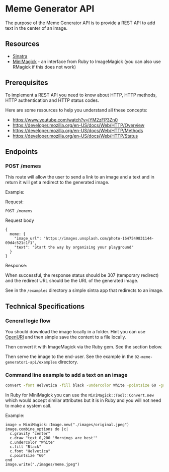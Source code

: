 # Meme Generator API

The purpose of the Meme Generator API is to provide a REST API to add text in the center of an image. 

## Resources

- [Sinatra](http://sinatrarb.com)
- [MiniMagick](https://rubygems.org/gems/mini_magick) - an interface from Ruby to ImageMagick (you can also use RMagick if this does not work)

## Prerequisites

To implement a REST API you need to know about HTTP, HTTP methods, HTTP authentication and HTTP status codes. 

Here are some resources to help you understand all these concepts: 

- https://www.youtube.com/watch?v=iYM2zFP3Zn0
- https://developer.mozilla.org/en-US/docs/Web/HTTP/Overview 
- https://developer.mozilla.org/en-US/docs/Web/HTTP/Methods
- https://developer.mozilla.org/en-US/docs/Web/HTTP/Status


## Endpoints

### POST /memes

This route will allow the user to send a link to an image and a text and in return it will get a redirect to the generated image. 

Example: 

Request: 

```
POST /memems
```

Request body 

```
{
  meme: {
    "image_url": "https://images.unsplash.com/photo-1647549831144-09d4c521c1f1",
    "text": "Start the way by organising your playground"
  }
}
```

Response: 

When successful, the response status should be 307 (temporary redirect) and the redirect URL should be the URL of the generated image. 

See in the `/examples` directory a simple sintra app that redirects to an image.

## Technical Specifications

### General logic flow

You should download the image locally in a folder. Hint you can use [OpenURI](https://ruby-doc.org/stdlib-3.1.0/libdoc/open-uri/rdoc/OpenURI.html) and then simple save the content to a file locally. 

Then convert it with ImageMagick via the Ruby gem. See the section below. 

Then serve the image to the end-user. See the example in the `02-meme-generatori-api/examples` directory.

### Command line example to add a text on an image

```bash
convert -font Helvetica -fill black -undercolor White -pointsize 60 -gravity center -draw "text 0,200 'Mornings are best'" original.jpeg meme.jpeg
```

In Ruby for MiniMagick you can use the `MiniMagick::Tool::Convert.new` which would accept similar attributes but it is in Ruby and you will not need to make a system call. 

Example:

```
image = MiniMagick::Image.new("./images/original.jpeg")
image.combine_options do |c|
  c.gravity "center"
  c.draw "text 0,200 'Mornings are best'"
  c.undercolor "White"
  c.fill "Black"
  c.font "Helvetica"
  c.pointsize "60"
end
image.write("./images/meme.jpeg")
```
